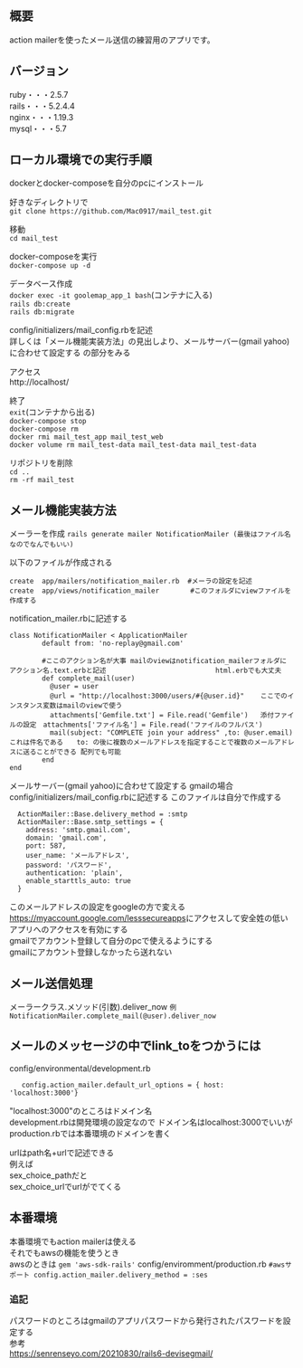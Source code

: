 ## 概要
action mailerを使ったメール送信の練習用のアプリです。

## バージョン
ruby・・・2.5.7<br>
rails・・・5.2.4.4<br>
nginx・・・1.19.3<br>
mysql・・・5.7

## ローカル環境での実行手順
dockerとdocker-composeを自分のpcにインストール

好きなディレクトリで<br>
`git clone https://github.com/Mac0917/mail_test.git`

移動<br>
`cd mail_test`

docker-composeを実行<br>
`docker-compose up -d`

データベース作成<br>
`docker exec -it goolemap_app_1 bash`(コンテナに入る)<br>
`rails db:create`<br>
`rails db:migrate`<br>

config/initializers/mail_config.rbを記述<br>
詳しくは「メール機能実装方法」の見出しより、メールサーバー(gmail yahoo)に合わせて設定する の部分をみる<br>

アクセス<br>
http://localhost/<br>

終了<br>
`exit`(コンテナから出る)<br>
`docker-compose stop`<br>
`docker-compose rm`<br>
`docker rmi mail_test_app mail_test_web`<br>
`docker volume rm mail_test-data mail_test-data mail_test-data`

リポジトリを削除<br>
`cd ..`<br>
`rm -rf mail_test`

## メール機能実装方法
メーラーを作成
`
rails generate mailer NotificationMailer (最後はファイル名なのでなんでもいい)
`

以下のファイルが作成される<br>
```
create  app/mailers/notification_mailer.rb  #メーラの設定を記述
create  app/views/notification_mailer　      #このフォルダにviewファイルを作成する
```

notification_mailer.rbに記述する
```
class NotificationMailer < ApplicationMailer
        default from: 'no-replay@gmail.com'

        #ここのアクション名が大事 mailのviewはnotification_mailerフォルダに アクション名.text.erbと記述                           html.erbでも大丈夫
        def complete_mail(user) 
          @user = user
          @url = "http://localhost:3000/users/#{@user.id}"    ここでのインスタンス変数はmailのviewで使う
          attachments['Gemfile.txt'] = File.read('Gemfile')   添付ファイルの設定　attachments['ファイル名'] = File.read('ファイルのフルパス')
          mail(subject: "COMPLETE join your address" ,to: @user.email)  これは件名である　　to: の後に複数のメールアドレスを指定することで複数のメールアドレスに送ることができる 配列でも可能 
        end
end
```

メールサーバー(gmail yahoo)に合わせて設定する gmailの場合<br>
config/initializers/mail_config.rbに記述する このファイルは自分で作成する
```
  ActionMailer::Base.delivery_method = :smtp
  ActionMailer::Base.smtp_settings = {
    address: 'smtp.gmail.com',
    domain: 'gmail.com',
    port: 587,
    user_name: 'メールアドレス',
    password: 'パスワード',
    authentication: 'plain',
    enable_starttls_auto: true
  }
```

このメールアドレスの設定をgoogleの方で変える<br>
<https://myaccount.google.com/lesssecureapps>にアクセスして安全姓の低いアプリへのアクセスを有効にする<br>
gmailでアカウント登録して自分のpcで使えるようにする<br>
gmailにアカウント登録しなかったら送れない



## メール送信処理
メーラークラス.メソッド(引数).deliver_now
``
例 NotificationMailer.complete_mail(@user).deliver_now 
``


## メールのメッセージの中でlink_toをつかうには
 config/environmental/development.rb
  ```
     config.action_mailer.default_url_options = { host: 'localhost:3000'}
  ```
 "localhost:3000"のところはドメイン名
<br>
development.rbは開発環境の設定なので
ドメイン名はlocalhost:3000でいいが
production.rbでは本番環境のドメインを書く

urlはpath名+urlで記述できる<br>
例えば<br>
sex_choice_pathだと<br>
sex_choice_urlでurlがでてくる


## 本番環境 
本番環境でもaction mailerは使える<br>
それでもawsの機能を使うとき<br>
awsのときは
`
gem 'aws-sdk-rails'
`
config/enviromment/production.rb
``
  #awsサポート
  config.action_mailer.delivery_method = :ses
``


### 追記
パスワードのところはgmailのアプリパスワードから発行されたパスワードを設定する<br>
参考<br>
https://senrenseyo.com/20210830/rails6-devisegmail/